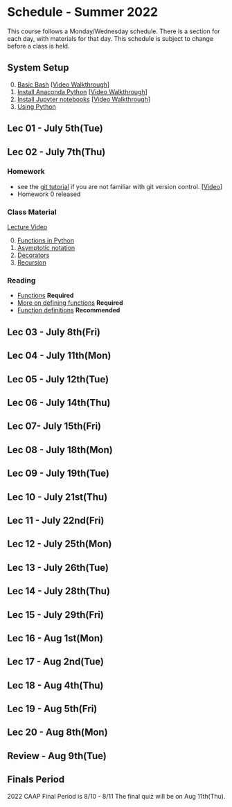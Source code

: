 # Schedule - Summer 2022

This course follows a Monday/Wednesday schedule.  There is a section for each day, with materials for that day.  This schedule is subject to change before a class is held.

## System Setup
0. [Basic Bash](https://caam37830.github.io/book/09_computing/basic_bash.html) [[Video Walkthrough](https://uchicago.hosted.panopto.com/Panopto/Pages/Viewer.aspx?id=8e4dcb80-5d0b-41a6-8386-ac3e011e86ca)]
1. [Install Anaconda Python](https://github.com/caam37830/materials/blob/master/lectures/00/conda.md) [[Video Walkthrough](https://uchicago.hosted.panopto.com/Panopto/Pages/Viewer.aspx?id=af0fb6d1-ff96-4ac3-8daa-ac38001795f8)]
2. [Install Jupyter notebooks](https://github.com/caam37830/materials/blob/master/lectures/00/jupyter.ipynb) [[Video Walkthrough](https://uchicago.hosted.panopto.com/Panopto/Pages/Viewer.aspx?id=d30f69a5-9599-4f5f-b7ca-ac3800ee0966)]
3. [Using Python](https://caam37830.github.io/book/00_python/using_python.html)

## Lec 01 - July 5th(Tue)

## Lec 02 - July 7th(Thu)

### Homework
* see the [git tutorial](https://github.com/caam37830/git-tutorial) if you are not familiar with git version control. [[Video](https://uchicago.hosted.panopto.com/Panopto/Pages/Viewer.aspx?id=7c213fff-5ce6-46a5-a673-ac4d00de5526)]
* Homework 0 released

### Class Material

[Lecture Video](https://uchicago.hosted.panopto.com/Panopto/Pages/Viewer.aspx?id=ee8e2b31-56b2-4fe3-b13f-ae1a0046d27f)

0. [Functions in Python](https://caam37830.github.io/book/00_python/functions.html)
1. [Asymptotic notation](https://caam37830.github.io/book/01_analysis/asymptotic_notation.html)
2. [Decorators](https://caam37830.github.io/book/00_python/decorators.html)
3. [Recursion](https://caam37830.github.io/book/01_analysis/recursion.html)

### Reading

* [Functions](https://docs.python.org/3/tutorial/controlflow.html#defining-functions) **Required**
* [More on defining functions](https://docs.python.org/3/tutorial/controlflow.html#more-on-defining-functions) **Required**
* [Function definitions](https://docs.python.org/3/reference/compound_stmts.html#function-definitions) **Recommended**

## Lec 03 - July 8th(Fri)

## Lec 04 - July 11th(Mon)

## Lec 05 - July 12th(Tue)

## Lec 06 - July 14th(Thu)

## Lec 07- July 15th(Fri)

## Lec 08 - July 18th(Mon)

## Lec 09 - July 19th(Tue)

## Lec 10 - July 21st(Thu)

## Lec 11 - July 22nd(Fri)

## Lec 12 - July 25th(Mon)

## Lec 13 - July 26th(Tue)

## Lec 14 - July 28th(Thu)

## Lec 15 - July 29th(Fri)

## Lec 16 - Aug 1st(Mon)

## Lec 17 - Aug 2nd(Tue)

## Lec 18 - Aug 4th(Thu)

## Lec 19 - Aug 5th(Fri)

## Lec 20 - Aug 8th(Mon)

## Review - Aug 9th(Tue)

## Finals Period

2022 CAAP Final Period is 8/10 - 8/11
The final quiz will be on Aug 11th(Thu).
